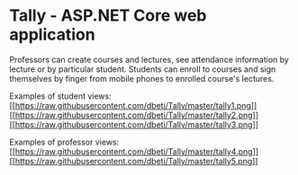 # Tally - ASP.NET Core web application

Professors can create courses and lectures, see attendance information by lecture or by particular student. Students can enroll to courses and sign themselves by finger from mobile phones to enrolled course's lectures.

Examples of student views:
[[https://raw.githubusercontent.com/dbeti/Tally/master/tally1.png]]
[[https://raw.githubusercontent.com/dbeti/Tally/master/tally2.png]]
[[https://raw.githubusercontent.com/dbeti/Tally/master/tally3.png]]

Examples of professor views:
[[https://raw.githubusercontent.com/dbeti/Tally/master/tally4.png]]
[[https://raw.githubusercontent.com/dbeti/Tally/master/tally5.png]]
